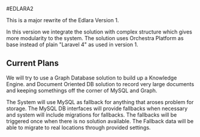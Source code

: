 #EDLARA2


This is a major rewrite of the Edlara Version 1.

In this version we integrate the solution with complex structure which gives more modularity to the system. The solution uses Orchestra Platform as base instead of plain "Laravel 4" as used in version 1.

Current Plans
-------------

We will try to use a Graph Database solution to build up a Knowledge Engine. and Document Oriented DB solution to record very large documents and keeping somethings off the corner of MySQL and Graph.

The System will use MySQL as fallback for anything that aroses problem for storage. The MySQL DB interfaces will provide fallbacks when necessary and system will include migrations for fallbacks. The fallbacks will be triggered once when there is no solution available. The Fallback data will be able to migrate to real locations through provided settings.
